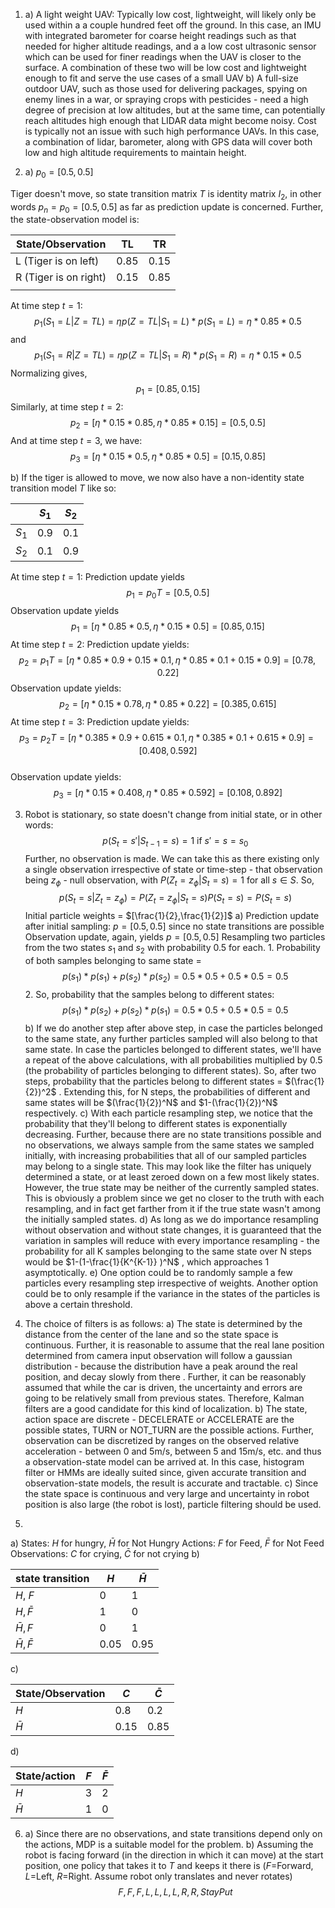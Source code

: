 1. 
    a) A light weight UAV: Typically low cost, lightweight, will likely only be used within a a couple hundred feet off the ground. In this case, an IMU with integrated barometer for coarse height readings such as that needed for higher altitude readings, and a a low cost ultrasonic sensor which can be used for finer readings when the UAV is closer to the surface. A combination of these two will be low cost and lightweight enough to fit and serve the use cases of a small UAV
    b) A full-size outdoor UAV, such as those used for delivering packages, spying on enemy lines in a war, or spraying crops with pesticides  - need a high degree of precision at low altitudes, but at the same time, can potentially reach altitudes high enough that LIDAR data might become noisy. Cost is typically not an issue with such high performance UAVs. In this case, a combination of lidar, barometer, along with GPS data will cover both low and high altitude requirements to maintain height.

2. a)  $p_0=[0.5, 0.5]$ 

  Tiger doesn't move, so state transition matrix $T$ is  identity matrix $I_2$, in other words $p_n = p_0 = [0.5, 0.5]$ as far as prediction update is concerned.
  Further, the state-observation model is:

| State/Observation      | TL   | TR   |
| ---------------------- | ---- | ---- |
| L  (Tiger is on left)  | 0.85 | 0.15 |
| R  (Tiger is on right) | 0.15 | 0.85 |
|                        |      |      |

At time step $t=1$: $$ p_1(S_1=L | Z = TL) = \eta p(Z = TL | S_1 = L)*p(S_1=L) = \eta * 0.85* 0.5 $$ and $$p_1(S_1 = R | Z = TL) = \eta p(Z = TL | S_1 = R)*p(S_1=R) = \eta * 0.15* 0.5$$ 
Normalizing gives, $$p_1 = [0.85, 0.15]$$
Similarly, at time step $t=2:$ $$p_2 = [\eta * 0.15*0.85, \eta * 0.85* 0.15] = [0.5, 0.5]$$
And at time step $t=3$, we have: $$p_3 = [\eta * 0.15*0.5, \eta * 0.85* 0.5] = [0.15, 0.85]$$

b) If the tiger is allowed to move, we now also have a non-identity state transition model $T$ like so:


|       | $S_1$ | $S_2$ |
| ----- | ----- | ----- |
| $S_1$ | 0.9   | 0.1   |
| $S_2$ | 0.1   | 0.9   |

At time step $t=1:$
Prediction update yields  $$p_1 = p_0T = [0.5, 0.5]$$
Observation update yields $$p_1 = [\eta * 0.85*0.5, \eta * 0.15* 0.5] = [0.85, 0.15]$$
At time step $t=2:$
Prediction update yields: $$p_2 = p_1T = [\eta * 0.85*0.9 + 0.15*0.1, \eta * 0.85*0.1 + 0.15*0.9] =[0.78, 0.22]$$
Observation update yields: $$p_2 = [\eta * 0.15*0.78, \eta * 0.85* 0.22] = [0.385, 0.615]$$
At time step $t=3:$
Prediction update yields: $$p_3 = p_2T = [\eta * 0.385*0.9 + 0.615*0.1, \eta * 0.385*0.1 + 0.615*0.9] =[0.408, 0.592]$$   
Observation update yields: $$p_3 = [\eta * 0.15*0.408, \eta * 0.85* 0.592] = [0.108, 0.892]$$

3. Robot is stationary, so state doesn't change from initial state, or in other words: $$ p(S_t = s' | S_{t-1} = s) = 1 \text{ if } s'=s = s_0$$ Further, no observation is made. We can take this as there existing only a single observation irrespective of state or time-step - that observation being $z_\phi$ - null observation, with $P(Z_t=z_\phi | S_t = s) = 1$ for all $s \in S$. So, $$ p(S_t=s | Z_t = z_\phi) = P(Z_t=z_\phi | S_t = s)P(S_t = s) = P(S_t = s)$$
     Initial particle weights = $[\frac{1}{2},\frac{1}{2}]$
      a) Prediction update after initial sampling: $p = [0.5, 0.5]$ since no state transitions are possible
      Observation update, again, yields $p=[0.5, 0.5]$
      Resampling two particles from the two states $s_1$ and $s_2$ with probability $0.5$ for each.
	      1. Probability of both samples belonging to same state = $$p(s_1) * p(s_1) + p(s_2) * p(s_2) = 0.5*0.5 + 0.5*0.5 = 0.5$$
	      2. So, probability that the samples belong to different states: $$p(s_1) * p(s_2) + p(s_2) * p(s_1) = 0.5*0.5 + 0.5*0.5 = 0.5$$
        b)  If we do another step after above step, in case the particles belonged to the same state, any further particles sampled will also belong to that same state.
        In case the particles belonged to different states, we'll have a repeat of the above calculations, with all probabilities multiplied by $0.5$ (the probability of particles belonging to different states).
        So, after two steps, probability that the particles belong to different states = $(\frac{1}{2})^2$ .
        Extending this, for N steps, the probabilities of different and same states will be  $(\frac{1}{2})^N$ and $1-(\frac{1}{2})^N$ respectively.
        c) With each particle resampling step, we notice that the probability that they'll belong to different states is exponentially decreasing. Further, because there are no state transitions possible and no observations, we always sample from the same states we sampled initially, with increasing probabilities that all of our sampled particles may belong to a single state.
        This may look like the filter has uniquely determined a state, or at least zeroed down on a few most likely states. However, the true state may be neither of the currently sampled states. This is obviously a problem since we get no closer to the truth with each resampling, and in fact get farther from it if the true state wasn't among the initially sampled states.
        d) As long as we do importance resampling without observation and without state changes, it is guaranteed that the variation in samples will reduce with every importance resampling - the probability for all K samples belonging to the same state over N steps would be $1-(1-\frac{1}{K^{K-1}} )^N$ , which approaches $1$ asymptotically.
        e) One option could be to randomly sample a few particles every resampling step irrespective of weights. Another option could be to only resample if the variance in the states of the particles is above a certain threshold.
	
4.  The choice of filters is as follows:
	a) The state is determined by the distance from the center of the lane and so the state space is continuous. Further, it is reasonable to assume that the real lane position determined from camera input observation will follow a gaussian distribution - because the distribution have a peak around the real position, and decay slowly from there . Further, it can be reasonably assumed that while the car is driven, the uncertainty and errors are going to be relatively small from previous states. Therefore, Kalman filters are a good candidate for this kind of localization.
	b) The state, action space are discrete - DECELERATE or ACCELERATE are the possible states, TURN or NOT_TURN are the possible actions. Further, observation can be discretized by ranges on the observed relative acceleration - between 0 and 5m/s, between 5 and 15m/s, etc. and thus a observation-state model can be arrived at. In this case, histogram filter or HMMs are ideally suited since, given accurate transition and observation-state models, the result is accurate and tractable.
	c) Since the state space is continuous and very large and uncertainty in robot position is also large (the robot is lost), particle filtering should be used. 
5. 
a) States: $H$ for hungry, $\bar{H}$ for Not Hungry
	Actions: $F$ for Feed, $\bar{F}$ for Not  Feed
	Observations: $C$ for crying, $\bar{C}$ for not crying
b) 

| state transition   | $H$    | $\bar{H}$ |
| ------------------ | ------ | --------- |
| $H$, $F$           | $0$    | $1$       |
| $H, \bar{F}$       | $1$   | $0$       |
| $\bar{H}, F$       | $0$    | $1$       |
| $\bar{H}, \bar{F}$ | $0.05$ | $0.95$    |

c)
   
| State/Observation | $C$    | $\bar{C}$ |
| ----------------- | ------ | --------- |
| $H$               | $0.8$  | $0.2$     |
| $\bar{H}$         | $0.15$ | $0.85$    |

  d)  
       
   | State/action | $F$ | $\bar{F}$ |
   | ------------ | --- | --------- |
   | $H$          |   $3$  |      $2$     |
   | $\bar{H}$             |  $1$   |       $0$    |


6. a) Since there are no observations, and state transitions depend only on the actions, MDP is a suitable model for the problem.
    b) Assuming the robot is facing forward (in the direction in which it can move) at the start position, one policy that takes it to $T$ and keeps it there is  ($F$=Forward, $L$=Left, $R$=Right. Assume robot only translates and never rotates)
    $$F, F, F, L, L , L, L, R, R, StayPut$$